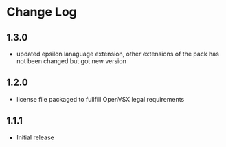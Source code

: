 # Change Log

## 1.3.0
- updated epsilon lanaguage extension, other extensions of the pack has not been changed but got new version 

## 1.2.0
- license file packaged to fullfill OpenVSX legal requirements

## 1.1.1
- Initial release
